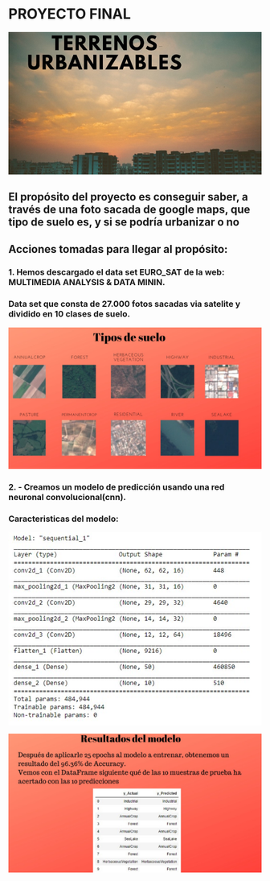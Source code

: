 # PROYECTO FINAL

![Titulo](Img/Portada.jpg)

## El propósito del proyecto es conseguir saber, a través de una foto sacada de google maps, que tipo de suelo es, y si se podría urbanizar o no

## Acciones tomadas para llegar al propósito:

###  1. Hemos descargado el data set EURO_SAT de la web: MULTIMEDIA ANALYSIS & DATA MININ.
###     Data set que consta de 27.000 fotos sacadas via satelite y dividido en 10 clases de suelo.

![Titulo](Img/tipos_de_suelo.jpg)
   

###  2. - Creamos un modelo de predicción usando una red neuronal convolucional(cnn).
###       Caracteristicas del modelo:

![Titulo](Img/Test_modelo1.jpg)


![Titulo](Img/Prediccion.jpg)

